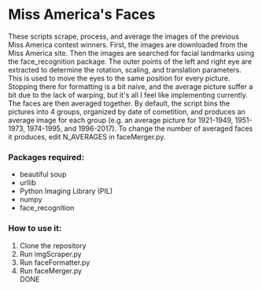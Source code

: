 # Miss America's Faces
These scripts scrape, process, and average the images of the previous Miss America contest winners. First, the images are downloaded from the Miss America site. Then the images are searched for facial landmarks using the face_recognition package. The outer points of the left and right eye are extracted to determine the rotation, scaling, and translation parameters. This is used to move the eyes to the same position for every picture. Stopping there for formatting is a bit naive, and the average picture suffer a bit due to the lack of warping, but it's all I feel like implementing currently. The faces are then averaged together. By default, the script bins the pictures into 4 groups, organized by date of cometition, and produces an average image for each group (e.g. an average picture for 1921-1949, 1951-1973, 1974-1995, and 1996-2017). To change the number of averaged faces it produces, edit N_AVERAGES in faceMerger.py.

### Packages required:
- beautiful soup
- urllib
- Python Imaging Library (PIL)
- numpy
- face_recognition

### How to use it:
1. Clone the repository
2. Run imgScraper.py
3. Run faceFormatter.py
4. Run faceMerger.py  
DONE

